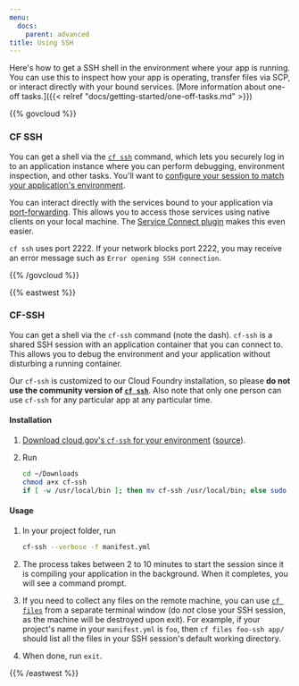 ```yaml
---
menu:
  docs:
    parent: advanced
title: Using SSH
---
```


Here's how to get a SSH shell in the environment where your app is running. You can use this to inspect how your app is operating, transfer files via SCP, or interact directly with your bound services. [More information about one-off tasks.]({{< relref "docs/getting-started/one-off-tasks.md" >}})

{{% govcloud %}}
### CF SSH

You can get a shell via the [`cf ssh`](https://docs.cloudfoundry.org/devguide/deploy-apps/ssh-apps.html#ssh-command) command, which lets you securely log in to an application instance where you can perform debugging, environment inspection, and other tasks. You'll want to [configure your session to match your application's environment](https://docs.cloudfoundry.org/devguide/deploy-apps/ssh-apps.html#ssh-env).

You can interact directly with the services bound to your application via [port-forwarding](https://docs.cloudfoundry.org/devguide/deploy-apps/ssh-services.html). This allows you to access those services using native clients on your local machine. The [Service Connect plugin](https://github.com/18F/cf-service-connect#readme) makes this even easier.

`cf ssh` uses port 2222. If your network blocks port 2222, you may receive an error message such as `Error opening SSH connection`.

{{% /govcloud %}}

{{% eastwest %}}
### CF-SSH

You can get a shell via the `cf-ssh` command (note the dash). `cf-ssh` is a shared SSH session with an application container that you can connect to. This allows you to debug the environment and your application without disturbing a running container.

Our `cf-ssh` is customized to our Cloud Foundry installation, so please **do not use the community version of [`cf ssh`](https://docs.cloudfoundry.org/devguide/deploy-apps/ssh-apps.html)**. Also note that only one person can use `cf-ssh` for any particular app at any particular time.

#### Installation

1. [Download cloud.gov's `cf-ssh` for your environment](https://github.com/18F/cf-ssh/releases/) ([source](https://github.com/18F/cf-ssh/tree/18f)).
1. Run

    ```bash
    cd ~/Downloads
    chmod a+x cf-ssh
    if [ -w /usr/local/bin ]; then mv cf-ssh /usr/local/bin; else sudo mv cf-ssh /usr/local/bin; fi
    ```

#### Usage

1. In your project folder, run

    ```bash
    cf-ssh --verbose -f manifest.yml
    ```

1. The process takes between 2 to 10 minutes to start the session since it is compiling your application in the background. When it completes, you will see a command prompt.

1. If you need to collect any files on the remote machine, you can use [`cf files`][] from a separate terminal window (do *not* close your SSH session, as the machine will be destroyed upon exit). For example, if your project's name in your `manifest.yml` is `foo`, then `cf files foo-ssh app/` should list all the files in your SSH session's default working directory.

1. When done, run `exit`.

[`cf files`]: http://cli.cloudfoundry.org/en-US/cf/files.html
{{% /eastwest %}}
